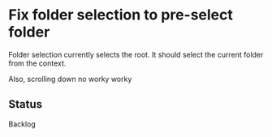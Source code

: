 # Fix folder selection to pre-select folder

Folder selection currently selects the root. It should select
the current folder from the context.

Also, scrolling down no worky worky

## Status

Backlog
